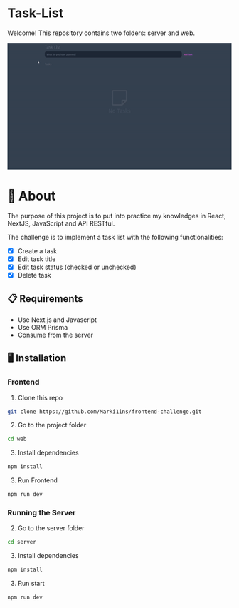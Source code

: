 # Task-List

Welcome! This repository contains two folders: server and web.

<img width="1080" src="github/task-list.gif">

# 🧠 About

The purpose of this project is to put into practice my knowledges in React, NextJS, JavaScript and API RESTful.

The challenge is to implement a task list with the following functionalities:

- [x] Create a task
- [x] Edit task title
- [x] Edit task status (checked or unchecked)
- [x] Delete task

## 📋 Requirements

- Use Next.js and Javascript
- Use ORM Prisma
- Consume from the server

## 🖥️ Installation

### Frontend

1. Clone this repo
```bash
git clone https://github.com/Marki1ins/frontend-challenge.git
```

2. Go to the project folder
```bash
cd web
```

3. Install dependencies
```bash
npm install
```

3. Run Frontend
```bash
npm run dev
```

### Running the Server


2. Go to the server folder

```bash
cd server
```

3. Install dependencies
```bash
npm install
```

3. Run start
```bash
npm run dev
```


